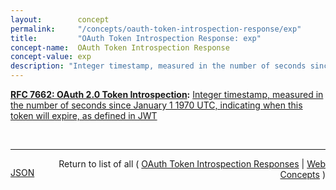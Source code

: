 ```yaml
---
layout:        concept
permalink:     "/concepts/oauth-token-introspection-response/exp"
title:         "OAuth Token Introspection Response: exp"
concept-name:  OAuth Token Introspection Response
concept-value: exp
description: "Integer timestamp, measured in the number of seconds since January 1 1970 UTC, indicating when this token will expire, as defined in JWT"
---
```


**[RFC 7662: OAuth 2.0 Token Introspection](/specs/IETF/RFC/7662 "This specification defines a method for a protected resource to query an OAuth 2.0 authorization server to determine the active state of an OAuth 2.0 token and to determine meta-information about this token. OAuth 2.0 deployments can use this method to convey information about the authorization context of the token from the authorization server to the protected resource."):** [Integer timestamp, measured in the number of seconds since January 1 1970 UTC, indicating when this token will expire, as defined in JWT](http://tools.ietf.org/html/rfc7662#section-2.2 "Read documentation for OAuth Token Introspection Response &#34;exp&#34;")

<br/>
<hr/>

<p style="float : left"><a href="./exp.json" title="JSON representing this particular Web Concept value">JSON</a></p>
<p style="text-align: right">Return to list of all ( <a href="../oauth-token-introspection-response/">OAuth Token Introspection Responses</a> | <a href="../">Web Concepts</a> )</p>
